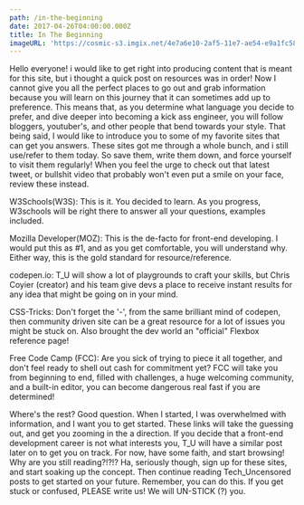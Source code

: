 ```yaml
---
path: /in-the-beginning
date: 2017-04-26T04:00:00.000Z
title: In The Beginning
imageURL: 'https://cosmic-s3.imgix.net/4e7a6e10-2af5-11e7-ae54-e9a1fc58ec22-beginning.png'
---
```

Hello everyone! i would like to get right into producing content that is meant for this site, but i thought a quick post on resources was in order! Now I cannot give you all the perfect places to go out and grab information because you will learn on this journey that it can sometimes add up to preference. This means that, as you determine what language you decide to prefer, and dive deeper into becoming a kick ass engineer, you will follow bloggers, youtuber's, and other people that bend towards your style. That being said, I would like to introduce you to some of my favorite sites that can get you answers. These sites got me through a whole bunch, and i still use/refer to them today. So save them, write them down, and force yourself to visit them regularly! When you feel the urge to check out that latest tweet, or bullshit video that probably won't even put a smile on your face, review these instead. 



W3Schools(W3S): This is it. You decided to learn. As you progress, W3schools will be right there to answer all your questions, examples included.



Mozilla Developer(MOZ): This is the de-facto for front-end developing. I would put this as #1, and as you get comfortable, you will understand why. Either way, this is the gold standard for resource/reference.



codepen.io: T_U will show a lot of playgrounds to craft your skills, but Chris Coyier (creator) and his team give devs a place to receive instant results for any idea that might be going on in your mind. 



CSS-Tricks: Don't forget the '-', from the same brilliant mind of codepen, then community driven site can be a great resource for a lot of issues you might be stuck on. Also brought the dev world an "official" Flexbox reference page!



Free Code Camp (FCC): Are you sick of trying to piece it all together, and don't feel ready to shell out cash for commitment yet? FCC will take you from beginning to end, filled with challenges, a huge welcoming community, and a built-in editor, you can become dangerous real fast if you are determined!



Where's the rest? Good question. When I started, I was overwhelmed with information, and I want you to get started. These links will take the guessing out, and get you zooming in the a direction. If you decide that a front-end development career is not what interests you, T_U will have a similar post later on to get you on track. For now, have some faith, and start browsing! Why are you still reading?!?!?  Ha, seriously though, sign up for these sites, and start soaking up the concept. Then continue reading Tech_Uncensored posts to get started on your future. Remember, you can do this. If you get stuck or confused, PLEASE write us! We will UN-STICK (?) you.
